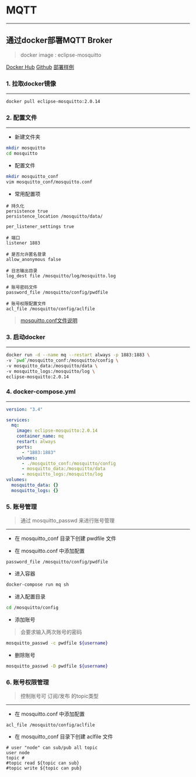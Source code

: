 # MQTT

---

## 通过docker部署MQTT Broker

> docker image : eclipse-mosquitto

[Docker Hub](https://hub.docker.com/_/eclipse-mosquitto)
[Github](https://github.com/eclipse/mosquitto)
[部署样例](https://gitee.com/yhuan416/mosquitto-docker)

### 1. 拉取docker镜像

---

``` bash
docker pull eclipse-mosquitto:2.0.14
```

### 2. 配置文件

---

- 新建文件夹


``` bash
mkdir mosquitto
cd mosquitto
```

- 配置文件  

``` bash
mkdir mosquitto_conf
vim mosquitto_conf/mosquitto.conf
```

- 常用配置项

``` vim
# 持久化
persistence true
persistence_location /mosquitto/data/

per_listener_settings true

# 端口
listener 1883

# 是否允许匿名登录
allow_anonymous false

# 日志输出目录
log_dest file /mosquitto/log/mosquitto.log

# 账号密码文件
password_file /mosquitto/config/pwdfile

# 账号权限配置文件
acl_file /mosquitto/config/aclfile
```

> [mosquitto.conf文件说明](https://gitee.com/yhuan416/mosquitto-docker/blob/master/mosquitto.example)

### 3. 启动docker

---

``` bash
docker run -d --name mq --restart always -p 1883:1883 \
-v `pwd`/mosquitto_conf:/mosquitto/config \
-v mosquitto_data:/mosquitto/data \
-v mosquitto_logs:/mosquitto/log \
eclipse-mosquitto:2.0.14
```

### 4. docker-compose.yml

---

``` yaml
version: "3.4"

services:
  mq:
    image: eclipse-mosquitto:2.0.14
    container_name: mq
    restart: always
    ports:
      - "1883:1883"
    volumes:
      - ./mosquitto_conf:/mosquitto/config
      - mosquitto_data:/mosquitto/data
      - mosquitto_logs:/mosquitto/log
volumes:
  mosquitto_data: {}
  mosquitto_logs: {}
```

### 5. 账号管理

> 通过 mosquitto_passwd 来进行账号管理

---

- 在 mosquitto_conf 目录下创建 pwdfile 文件

- 在 mosquitto.conf 中添加配置
``` vim
password_file /mosquitto/config/pwdfile
```

- 进入容器
``` bash
docker-compose run mq sh
```

- 进入配置目录
``` bash
cd /mosquitto/config
```

- 添加账号
> 会要求输入两次账号的密码
``` bash
mosquitto_passwd -c pwdfile ${username}
```

- 删除账号
``` bash
mosquitto_passwd -D pwdfile ${username}
```

### 6. 账号权限管理

> 控制账号可 订阅/发布 的topic类型

---

- 在 mosquitto.conf 中添加配置
``` vim
acl_file /mosquitto/config/aclfile
```

- 在 mosquitto_conf 目录下创建 aclfile 文件
``` vim
# user "node" can sub/pub all topic
user node
topic #
#topic read ${topic can sub}
#topic write ${topic can pub}
```